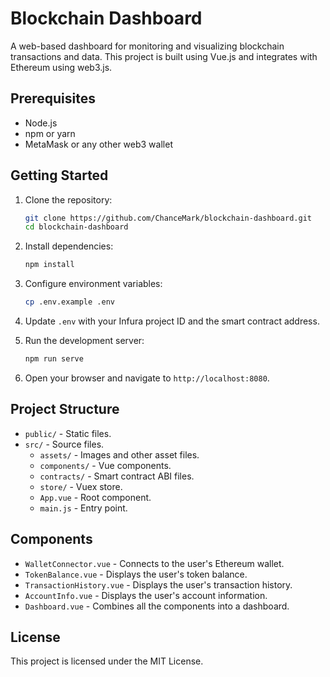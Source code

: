 # Blockchain Dashboard

A web-based dashboard for monitoring and visualizing blockchain transactions and data. This project is built using Vue.js and integrates with Ethereum using web3.js.

## Prerequisites

- Node.js
- npm or yarn
- MetaMask or any other web3 wallet

## Getting Started

1. Clone the repository:
    ```sh
    git clone https://github.com/ChanceMark/blockchain-dashboard.git
    cd blockchain-dashboard
    ```

2. Install dependencies:
    ```sh
    npm install
    ```

3. Configure environment variables:
    ```sh
    cp .env.example .env
    ```

4. Update `.env` with your Infura project ID and the smart contract address.

5. Run the development server:
    ```sh
    npm run serve
    ```

6. Open your browser and navigate to `http://localhost:8080`.

## Project Structure

- `public/` - Static files.
- `src/` - Source files.
    - `assets/` - Images and other asset files.
    - `components/` - Vue components.
    - `contracts/` - Smart contract ABI files.
    - `store/` - Vuex store.
    - `App.vue` - Root component.
    - `main.js` - Entry point.

## Components

- `WalletConnector.vue` - Connects to the user's Ethereum wallet.
- `TokenBalance.vue` - Displays the user's token balance.
- `TransactionHistory.vue` - Displays the user's transaction history.
- `AccountInfo.vue` - Displays the user's account information.
- `Dashboard.vue` - Combines all the components into a dashboard.

## License

This project is licensed under the MIT License.
